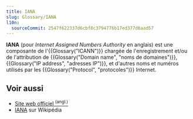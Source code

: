 ```yaml
---
title: IANA
slug: Glossary/IANA
l10n:
  sourceCommit: 2547f622337d6cbf8c3794776b17ed377d6aad57
---
```


**IANA** (pour <i lang="en">Internet Assigned Numbers Authority</i> en anglais) est une composante de l'{{Glossary("ICANN")}} chargée de l'enregistrement et/ou de l'attribution de {{Glossary("Domain name", "noms de domaines")}}, {{Glossary("IP address", "adresses IP")}}, et d'autres noms et numéros utilisés par les {{Glossary("Protocol", "protocoles")}} Internet.

## Voir aussi

- [Site web officiel <sup>(angl.)</sup>](https://www.iana.org/)
- [IANA](https://fr.wikipedia.org/wiki/Internet_Assigned_Numbers_Authority) sur Wikipédia
